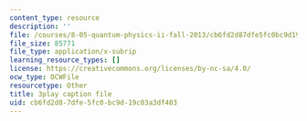 ```yaml
---
content_type: resource
description: ''
file: /courses/8-05-quantum-physics-ii-fall-2013/cb6fd2d87dfe5fc0bc9d19c03a3df403_t3r9j7YUFrs.vtt
file_size: 85771
file_type: application/x-subrip
learning_resource_types: []
license: https://creativecommons.org/licenses/by-nc-sa/4.0/
ocw_type: OCWFile
resourcetype: Other
title: 3play caption file
uid: cb6fd2d8-7dfe-5fc0-bc9d-19c03a3df403
---
```

